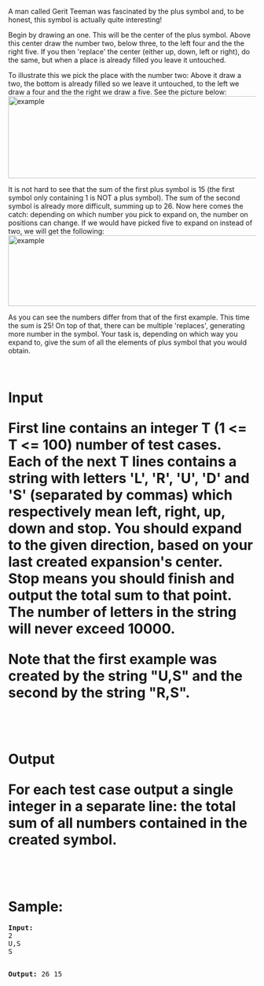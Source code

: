 <p>A man called Gerit Teeman was fascinated by the plus symbol and, to be honest, this symbol is actually quite interesting!</p>

<p>Begin by drawing an one. This will be the center of the plus symbol. Above this center draw the number two, below three, to the left four and the the right five. If you then 'replace' the center (either up, down, left or right), do the same, but when a place is already filled you leave it untouched.</p>

<p>To illustrate this we pick the place with the number two: Above it draw a two, the bottom is already filled so we leave it untouched, to the left we draw a four and the the right we draw a five. See the picture below:<br><img style="vertical-align: middle;" title="example 1" src="/content/zukow:plusex1.png" alt="example" width="597" height="167"></p>

<p>It is not hard to see that the sum of the first plus symbol is 15 (the first symbol only containing 1 is NOT a plus symbol). The sum of the second symbol is already more difficult, summing up to 26. Now here comes the catch: depending on which number you pick to expand on, the number on positions can change. If we would have picked five to expand on instead of two, we will get the following:<br><img style="vertical-align: middle;" title="example 2" src="/content/zukow:plusex2.png" alt="example" width="610" height="144"></p>

<p>As you can see the numbers differ from that of the first example. This time the sum is 25! On top of that, there can be multiple 'replaces', generating more number in the symbol. Your task is, depending on which way you expand to, give the sum of all the elements of plus symbol that you would obtain.</p>
<br>

<h1>Input
<p>First line contains an integer T (1 &lt;= T &lt;= 100) number of test cases. Each of the next T lines contains a string with letters 'L', 'R', 'U', 'D' and 'S' (separated by commas) which respectively mean left, right, up, down and stop. You should expand to the given direction, based on your last created expansion's center. Stop means you should finish and output the total sum to that point. The number of letters in the string will never exceed 10000.</p>
<p>Note that the first example was created by the string "U,S" and the second by the string "R,S".</p>
<br>

</h1><h1>Output
<p>For each test case output a single integer in a separate line: the total sum of all numbers contained in the created symbol.</p>
<br>

</h1><h1>Sample:</h1>
<pre><b>Input:</b>
2
U,S
S

<b>Output:</b>
26
15
</pre>